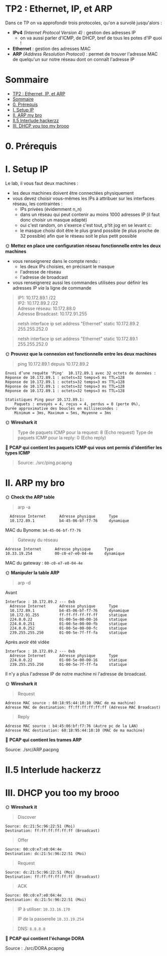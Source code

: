 # TP2 : Ethernet, IP, et ARP

Dans ce TP on va approfondir trois protocoles, qu'on a survolé jusqu'alors :

- **IPv4** *(Internet Protocol Version 4)* : gestion des adresses IP
  - on va aussi parler d'ICMP, de DHCP, bref de tous les potes d'IP quoi !
- **Ethernet** : gestion des adresses MAC
- **ARP** *(Address Resolution Protocol)* : permet de trouver l'adresse MAC de quelqu'un sur notre réseau dont on connaît l'adresse IP


# Sommaire

- [TP2 : Ethernet, IP, et ARP](#tp2--ethernet-ip-et-arp)
- [Sommaire](#sommaire)
- [0. Prérequis](#0-prérequis)
- [I. Setup IP](#i-setup-ip)
- [II. ARP my bro](#ii-arp-my-bro)
- [II.5 Interlude hackerzz](#ii5-interlude-hackerzz)
- [III. DHCP you too my brooo](#iii-dhcp-you-too-my-brooo)

# 0. Prérequis

# I. Setup IP

Le lab, il vous faut deux machines : 

- les deux machines doivent être connectées physiquement
- vous devez choisir vous-mêmes les IPs à attribuer sur les interfaces réseau, les contraintes :
  - IPs privées (évidemment n_n)
  - dans un réseau qui peut contenir au moins 1000 adresses IP (il faut donc choisir un masque adapté)
  - oui c'est random, on s'exerce c'est tout, p'tit jog en se levant c:
  - le masque choisi doit être le plus grand possible (le plus proche de 32 possible) afin que le réseau soit le plus petit possible

🌞 **Mettez en place une configuration réseau fonctionnelle entre les deux machines**

- vous renseignerez dans le compte rendu :
  - les deux IPs choisies, en précisant le masque
  - l'adresse de réseau
  - l'adresse de broadcast
- vous renseignerez aussi les commandes utilisées pour définir les adresses IP *via* la ligne de commande

>IP1: 10.172.89.1 /22 <br>
>IP2: 10.172.89.2 /22 <br>
>Adresse réseau: 10.172.88.0 <br>
>Adresse Broadcast: 10.172.91.255

>netsh interface ip set address "Ethernet" static 10.172.89.2 255.255.252.0 

>netsh interface ip set address "Ethernet" static 10.172.89.1 255.255.252.0 


🌞 **Prouvez que la connexion est fonctionnelle entre les deux machines**

> ping 10.172.89.1 depuis 10.172.89.2

```
Envoi d’une requête 'Ping'  10.172.89.1 avec 32 octets de données :
Réponse de 10.172.89.1 : octets=32 temps=5 ms TTL=128
Réponse de 10.172.89.1 : octets=32 temps=3 ms TTL=128
Réponse de 10.172.89.1 : octets=32 temps=3 ms TTL=128
Réponse de 10.172.89.1 : octets=32 temps=3 ms TTL=128

Statistiques Ping pour 10.172.89.1:
    Paquets : envoyés = 4, reçus = 4, perdus = 0 (perte 0%),
Durée approximative des boucles en millisecondes :
    Minimum = 3ms, Maximum = 5ms, Moyenne = 3ms
```

🌞 **Wireshark it**

>Type de paquets ICMP pour la request: 8 (Echo request)
>Type de paquets ICMP pour la reply: 0 (Echo reply)

🦈 **PCAP qui contient les paquets ICMP qui vous ont permis d'identifier les types ICMP**

>Source: ./src/ping.pcapng

# II. ARP my bro

🌞 **Check the ARP table**

>arp -a

```
  Adresse Internet      Adresse physique      Type
  10.172.89.1           b4-45-06-bf-f7-76     dynamique
```

MAC du Bynome: ```b4-45-06-bf-f7-76```

>Gateway du réseau

```
Adresse Internet      Adresse physique      Type
10.33.19.254          00-c0-e7-e0-04-4e     dynamique
```
MAC du gateway : ```00-c0-e7-e0-04-4e ```

🌞 **Manipuler la table ARP**

>arp -d

Avant 

```
Interface : 10.172.89.2 --- 0xb
  Adresse Internet      Adresse physique      Type
  10.172.89.1           b4-45-06-bf-f7-76     dynamique
  10.172.91.255         ff-ff-ff-ff-ff-ff     statique
  224.0.0.22            01-00-5e-00-00-16     statique
  224.0.0.251           01-00-5e-00-00-fb     statique
  224.0.0.252           01-00-5e-00-00-fc     statique
  239.255.255.250       01-00-5e-7f-ff-fa     statique
```

Après avoir été vidée

```
Interface : 10.172.89.2 --- 0xb
  Adresse Internet      Adresse physique      Type
  224.0.0.22            01-00-5e-00-00-16     statique
  239.255.255.250       01-00-5e-7f-ff-fa     statique
```

Il n'y a plus l'adresse IP de notre machine ni l'adresse de broadcast.


🌞 **Wireshark it**

>Request 

```
Adresse MAC source : 60:18:95:44:10:10 (MAC de ma machine)
Adresse MAC de destination: ff:ff:ff:ff:ff:ff (Adresse MAC Broadcast)
```

>Reply
```
Adresse MAC source : b4:45:06:bf:f7:76 (Autre pc de la LAN)
Adresse MAC destination: 60:18:95:44:10:10 (MAC de ma machine)
```

🦈 **PCAP qui contient les trames ARP**

Source: ./src/ARP.pacpng

# II.5 Interlude hackerzz


# III. DHCP you too my brooo

🌞 **Wireshark it**

>Discover
```
Source: dc:21:5c:96:22:51 (Moi)
Destination: ff:ff:ff:ff:ff:ff (Broadcast)
```

>Offer
```
Source: 00:c0:e7:e0:04:4e 
Destination: dc:21:5c:96:22:51 (Moi)
```

>Request
```
Source: dc:21:5c:96:22:51 (Moi)
Destination: ff:ff:ff:ff:ff:ff (Broadcast)
```

>ACK
```
Source: 00:c0:e7:e0:04:4e
Destination: dc:21:5c:96:22:51 (Moi)
```

>IP à utiliser:
```10.33.16.170```

>IP de la passerelle
```10.33.19.254```

>DNS:
```8.8.8.8```


🦈 **PCAP qui contient l'échange DORA**

Source : ./src/DORA.pcapng


